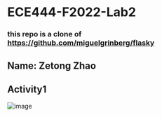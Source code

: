 # ECE444-F2022-Lab2
### this repo is a clone of https://github.com/miguelgrinberg/flasky
## Name: Zetong Zhao
## Activity1
![image](https://user-images.githubusercontent.com/53381276/191963836-82bbe7e1-683b-4dca-ae67-749e661ed695.png)
